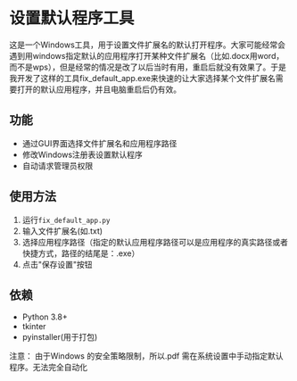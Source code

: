 # 设置默认程序工具

这是一个Windows工具，用于设置文件扩展名的默认打开程序。大家可能经常会遇到用windows指定默认的应用程序打开某种文件扩展名（比如.docx用word，而不是wps），但是经常的情况是改了以后当时有用，重启后就没有效果了。于是我开发了这样的工具fix_default_app.exe来快速的让大家选择某个文件扩展名需要打开的默认应用程序，并且电脑重启后仍有效。



## 功能
- 通过GUI界面选择文件扩展名和应用程序路径
- 修改Windows注册表设置默认程序
- 自动请求管理员权限

## 使用方法
1. 运行`fix_default_app.py`
2. 输入文件扩展名(如.txt)
3. 选择应用程序路径（指定的默认应用程序路径可以是应用程序的真实路径或者快捷方式，路径的结尾是：.exe）
4. 点击"保存设置"按钮

## 依赖
- Python 3.8+
- tkinter
- pyinstaller(用于打包)


注意：
由于Windows 的安全策略限制，所以.pdf 需在系统设置中手动指定默认程序。无法完全自动化